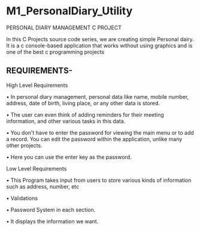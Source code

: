 # M1_PersonalDiary_Utility

PERSONAL DIARY MANAGEMENT C PROJECT

In this C Projects source code series, we are creating simple Personal dairy. It is a c console-based application that works without using graphics and is one of the best c programming projects

## REQUIREMENTS-

High Level Requirements

• In personal diary management, personal data like name, mobile number, address, date of birth, living place, or any other data is stored.

• The user can even think of adding reminders for their meeting information, and other various tasks in this data.

• You don't have to enter the password for viewing the main menu or to add a record. You can edit the password within the application, unlike many other projects.

• Here you can use the enter key as the password.

Low Level Requirements

• This Program takes input from users to store various kinds of information such as address, number, etc

• Validations

• Password System in each section.

• It displays the information we want.
